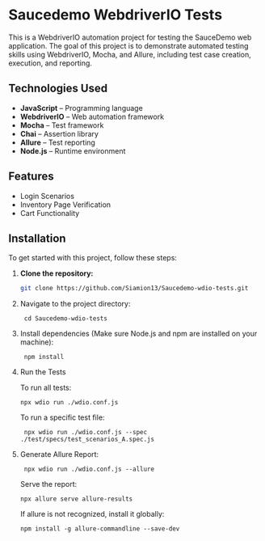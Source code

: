 # Saucedemo WebdriverIO Tests

This is a WebdriverIO automation project for testing the SauceDemo web application. The goal of this project is to demonstrate automated testing skills using WebdriverIO, Mocha, and Allure, including test case creation, execution, and reporting.


## Technologies Used

- **JavaScript** – Programming language
- **WebdriverIO** – Web automation framework
- **Mocha** – Test framework
- **Chai** – Assertion library
- **Allure** – Test reporting
- **Node.js** – Runtime environment

## Features
- Login Scenarios
- Inventory Page Verification
- Cart Functionality

## Installation

To get started with this project, follow these steps:

1. **Clone the repository:**
   ```bash
   git clone https://github.com/Siamion13/Saucedemo-wdio-tests.git

2. Navigate to the project directory:

        cd Saucedemo-wdio-tests

3. Install dependencies (Make sure Node.js and npm are installed on your machine):

        npm install

4. Run the Tests

    To run all tests:
   
       npx wdio run ./wdio.conf.js

    To run a specific test file:

        npx wdio run ./wdio.conf.js --spec ./test/specs/test_scenarios_A.spec.js

5. Generate Allure Report:
   
        npx wdio run ./wdio.conf.js --allure

   Serve the report:

       npx allure serve allure-results

   If allure is not recognized, install it globally:

       npm install -g allure-commandline --save-dev

